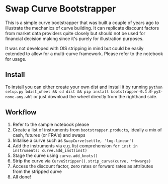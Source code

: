 # Swap Curve Bootstrapper

This is a simple curve bootstrapper that was built a couple of years ago to illustrate the mechanics of curve building. It can replicate discount factors from market data providers quite closely but should not be used for financial decision making since it's purely for illustration purposes.

It was not developed with OIS stripping in mind but could be easily extended to allow for a multi-curve framework. Please refer to the notebook for usage.

## Install
To install you can either create your own dist and install it by running `python setup.py bdist_wheel && cd dist && pip install bootstrapper-0.1.0-py3-none-any.whl` or just download the wheel directly from the righthand side.


## Workflow
1. Refer to the sample notebook please
2. Create a list of instruments from `bootstrapper.products`, ideally a mix of cash, futures (or FRA's) and swaps
3. Initalise a curve such as `SwapCurve(settle, 'log-linear')`
4. Add the instruments via e.g. list comprehension `for inst in instruments: curve.add_inst(inst)`
5. Stage the curve using `curve.add_knots()`
6. Strip the curve via `CurveStripper().strip_curve(curve, **kwargs)`
7. Access the discount factor, zero rates or forward rates as attributes from the stripped curve
8. All done!